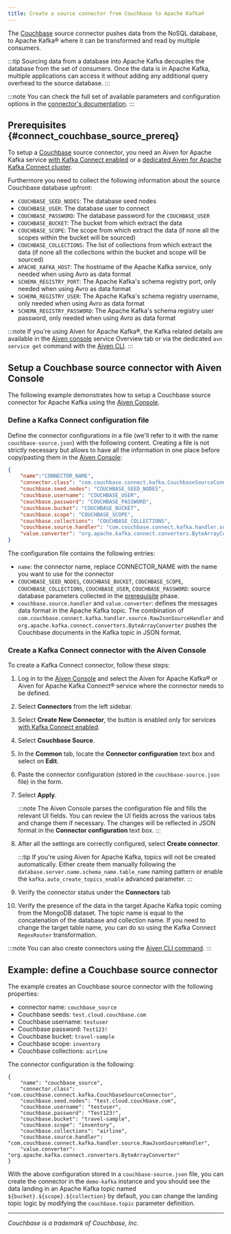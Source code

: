```yaml
---
title: Create a source connector from Couchbase to Apache Kafka®
---
```


The [Couchbase](https://www.couchbase.com/) source connector pushes data
from the NoSQL database, to Apache Kafka® where it can be transformed
and read by multiple consumers.

:::tip
Sourcing data from a database into Apache Kafka decouples the database
from the set of consumers. Once the data is in Apache Kafka, multiple
applications can access it without adding any additional query overhead
to the source database.
:::

:::note
You can check the full set of available parameters and configuration
options in the [connector's
documentation](https://github.com/couchbase/kafka-connect-couchbase).
:::

## Prerequisites {#connect_couchbase_source_prereq}

To setup a [Couchbase](https://www.couchbase.com/) source connector, you
need an Aiven for Apache Kafka service
[with Kafka Connect enabled](enable-connect) or a
[dedicated Aiven for Apache Kafka Connect cluster](/docs/products/kafka/kafka-connect/get-started#apache_kafka_connect_dedicated_cluster).

Furthermore you need to collect the following information about the
source Couchbase database upfront:

-   `COUCHBASE_SEED_NODES`: The database seed nodes
-   `COUCHBASE_USER`: The database user to connect
-   `COUCHBASE_PASSWORD`: The database password for the `COUCHBASE_USER`
-   `COUCHBASE_BUCKET`: The bucket from which extract the data
-   `COUCHBASE_SCOPE`: The scope from which extract the data (if none
    all the scopes within the bucket will be sourced)
-   `COUCHBASE_COLLECTIONS`: The list of collections from which extract
    the data (if none all the collections within the bucket and scope
    will be sourced)
-   `APACHE_KAFKA_HOST`: The hostname of the Apache Kafka service, only
    needed when using Avro as data format
-   `SCHEMA_REGISTRY_PORT`: The Apache Kafka's schema registry port,
    only needed when using Avro as data format
-   `SCHEMA_REGISTRY_USER`: The Apache Kafka's schema registry
    username, only needed when using Avro as data format
-   `SCHEMA_REGISTRY_PASSWORD`: The Apache Kafka's schema registry user
    password, only needed when using Avro as data format

:::note
If you're using Aiven for Apache Kafka®, the Kafka related details are
available in the [Aiven console](https://console.aiven.io/) service
Overview tab or via the dedicated `avn service get` command with the
[Aiven CLI](/docs/tools/cli/service-cli#avn_service_get).
:::

## Setup a Couchbase source connector with Aiven Console

The following example demonstrates how to setup a Couchbase source
connector for Apache Kafka using the [Aiven
Console](https://console.aiven.io/).

### Define a Kafka Connect configuration file

Define the connector configurations in a file (we'll refer to it with
the name `couchbase-source.json`) with the following content. Creating a
file is not strictly necessary but allows to have all the information in
one place before copy/pasting them in the [Aiven
Console](https://console.aiven.io/):

``` json
{
    "name":"CONNECTOR_NAME",
    "connector.class": "com.couchbase.connect.kafka.CouchbaseSourceConnector",
    "couchbase.seed.nodes": "COUCHBASE_SEED_NODES",
    "couchbase.username": "COUCHBASE_USER",
    "couchbase.password": "COUCHBASE_PASSWORD",
    "couchbase.bucket": "COUCHBASE_BUCKET",
    "couchbase.scope": "COUCHBASE_SCOPE",
    "couchbase.collections": "COUCHBASE_COLLECTIONS",
    "couchbase.source.handler": "com.couchbase.connect.kafka.handler.source.RawJsonSourceHandler",
    "value.converter": "org.apache.kafka.connect.converters.ByteArrayConverter",
}
```

The configuration file contains the following entries:

-   `name`: the connector name, replace CONNECTOR_NAME with the name you
    want to use for the connector
-   `COUCHBASE_SEED_NODES`, `COUCHBASE_BUCKET`, `COUCHBASE_SCOPE`,
    `COUCHBASE_COLLECTIONS`, `COUCHBASE_USER`, `COUCHBASE_PASSWORD`:
    source database parameters collected in the
    [prerequisite](/docs/products/kafka/kafka-connect/howto/couchbase-source#connect_couchbase_source_prereq) phase.
-   `couchbase.source.handler` and `value.converter`: defines the
    messages data format in the Apache Kafka topic. The combination of
    `com.couchbase.connect.kafka.handler.source.RawJsonSourceHandler`
    and `org.apache.kafka.connect.converters.ByteArrayConverter` pushes
    the Couchbase documents in the Kafka topic in JSON format.

### Create a Kafka Connect connector with the Aiven Console

To create a Kafka Connect connector, follow these steps:

1.  Log in to the [Aiven Console](https://console.aiven.io/) and select
    the Aiven for Apache Kafka® or Aiven for Apache Kafka Connect®
    service where the connector needs to be defined.

2.  Select **Connectors** from the left sidebar.

3.  Select **Create New Connector**, the button is enabled only for
    services
    [with Kafka Connect enabled](enable-connect).

4.  Select **Couchbase Source**.

5.  In the **Common** tab, locate the **Connector configuration** text
    box and select on **Edit**.

6.  Paste the connector configuration (stored in the
    `couchbase-source.json` file) in the form.

7.  Select **Apply**.

    :::note
    The Aiven Console parses the configuration file and fills the
    relevant UI fields. You can review the UI fields across the various
    tabs and change them if necessary. The changes will be reflected in
    JSON format in the **Connector configuration** text box.
    :::

8.  After all the settings are correctly configured, select **Create
    connector**.

    :::tip
    If you're using Aiven for Apache Kafka, topics will not be created
    automatically. Either create them manually following the
    `database.server.name.schema_name.table_name` naming pattern or
    enable the `kafka.auto_create_topics_enable` advanced parameter.
    :::

9.  Verify the connector status under the **Connectors** tab

10. Verify the presence of the data in the target Apache Kafka topic
    coming from the MongoDB dataset. The topic name is equal to the
    concatenation of the database and collection name. If you need to
    change the target table name, you can do so using the Kafka Connect
    `RegexRouter` transformation.

:::note
You can also create connectors using the
[Aiven CLI command](/docs/tools/cli/service/connector#avn_service_connector_create).
:::

## Example: define a Couchbase source connector

The example creates an Couchbase source connector with the following
properties:

-   connector name: `couchbase_source`
-   Couchbase seeds: `test.cloud.couchbase.com`
-   Couchbase username: `testuser`
-   Couchbase password: `Test123!`
-   Couchbase bucket: `travel-sample`
-   Couchbase scope: `inventory`
-   Couchbase collections: `airline`

The connector configuration is the following:

```
{
    "name": "couchbase_source",
    "connector.class": "com.couchbase.connect.kafka.CouchbaseSourceConnector",
    "couchbase.seed.nodes": "test.cloud.couchbase.com",
    "couchbase.username": "testuser",
    "couchbase.password": "Test123!",
    "couchbase.bucket": "travel-sample",
    "couchbase.scope": "inventory",
    "couchbase.collections": "airline",
    "couchbase.source.handler": "com.couchbase.connect.kafka.handler.source.RawJsonSourceHandler",
    "value.converter": "org.apache.kafka.connect.converters.ByteArrayConverter"
}
```

With the above configuration stored in a `couchbase-source.json` file,
you can create the connector in the `demo-kafka` instance and you should
see the data landing in an Apache Kafka topic named
`${bucket}.${scope}.${collection}` by default, you can change the
landing topic logic by modifying the `couchbase.topic` parameter
definition.

------------------------------------------------------------------------

*Couchbase is a trademark of Couchbase, Inc.*
